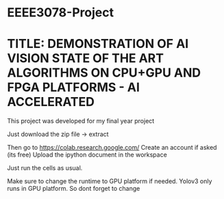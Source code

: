 # EEEE3078-Project
# TITLE: DEMONSTRATION OF AI VISION STATE OF THE ART ALGORITHMS ON CPU+GPU AND FPGA PLATFORMS - AI ACCELERATED

This project was developed for my final year project


Just download the zip file -> extract

Then go to https://colab.research.google.com/
Create an account if asked (its free)
Upload the ipython document in the workspace

Just run the cells as usual. 

Make sure to change the runtime to GPU platform if needed. 
Yolov3 only runs in GPU platform. So dont forget to change

